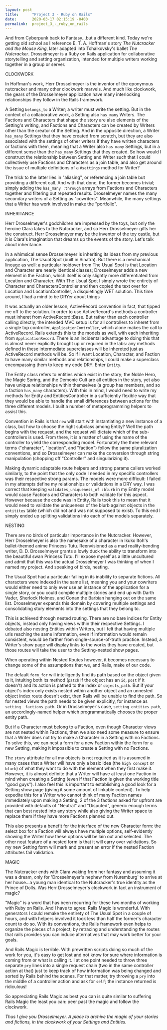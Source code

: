 ```yaml
---
layout: post
title:      "Project 3 - Ruby on Rails"
date:       2020-03-17 02:15:19 -0400
permalink:  project_3_-_ruby_on_rails
---
```



And from Cyberpunk back to Fantasy...but a different kind. Today we're getting old school as I reference E. T. A. Hoffman's story *The Nutcracker and the Mouse King*, later adapted into Tchaikovsky's ballet *The Nutcracker*. Drosselmeyer is a Ruby on Rails application for collaborative storytelling and setting organization, intended for multiple writers working together in a group or server.

CLOCKWORK

In Hoffman's work, Herr Drosselmeyer is the inventor of the eponymous nutcracker and many other clockwork marvels. And much like clockwork, the gears of the Drosselmeyer application have many interlocking relationships they follow in the Rails framework.

A Setting `belongs_to` a Writer; a writer must write the setting. But in the context of a collaborative work, a Setting also `has_many` Writers. The Factions and Characters that shape the story are also elements of the Setting's writing, and Factions and Characters can be created by Writers other than the creator of the Setting. And in the opposite direction, a Writer `has_many` Settings that they have created from scratch, but they are also associated with the settings of other writers if they have written characters or factions with them, meaning that a Writer also `has many` Settings, but in a different sense than the `has_many` Settings that they created. So how would I construct the relationship between Setting and Writer such that I could collectively use Factions and Characters as a join table, and also get around the issue of multiple definitions of a `#settings` method for Writer?

The trick to the latter lies in "aliasing", or referencing a join table but providing a different call. And with that done, the former becomes trivial; simply adding the `has_many :through` arrays from Factions and Characters together and filtering out repeated results. Drosselmeyer names the many secondary writers of a Setting as "cowriters". Meanwhile, the many settings that a Writer has work involved in make the "portfolio".

INHERITANCE

Herr Drosselmeyer's godchildren are impressed by the toys, but only the heroine Clara takes to the Nutcracker, and so Herr Drosselmeyer gifts her the construct. Herr Drosselmeyer may be the inventor of the toy castle, but it is Clara's imagination that dreams up the events of the story. Let's talk about inheritance.

In a whimsical sense Drosselmeyer is inheriting its ideas from my previous application, The Usual Spot (built in Sinatra). But there is a mechanical lineage as well: a particular holdover from The Usual Spot is that Location and Character are nearly identical classes; Drosselmeyer adds a new element in the Faction, which itself is only slightly more differentiated from Location and Character. With The Usual Spot I simply wrote the entirety of Character and CharactersController and then copied the text over for Location and LocationController, a disquietingly WET solution. This time around, I had a mind to be DRYer about things

It was actually an older lesson, ActiveRecord convention in fact, that tipped me off to the solution. In order to use ActiveRecord's methods a controller must inheret from ActiveRecord::Base. But rather than each controller calling directly, the intended MVC setup is for all controllers to inheret from a single top controller, `ApplicationController`, which alone makes the call to ActiveRecord. Rails extends this to the models as well, with each inheriting from `ApplicationRecord`. There is an incidental advantage to doing this that is almost never explicitly brought up or required in the labs: any methods defined in these intermediate superclasses will be inhereted just as ActiveRecord methods will be. So if I want Location, Character, and Faction to have many similar methods and relationships, I could make a superclass encompassing them to keep my code DRY. Enter `Entity`.

The Entity class refers to entities which exist in the story; the Noble Hero, the Magic Spring, and the Demonic Cult are all entities in the story, yet also have unique relationships within themselves (a group has members, and so a faction `has_many` characters).  With this in mind, I would need to write my methods for Entity and EntitiesController in a sufficiently flexible way that they would be able to handle the small differences between actions for the three different models. I built a number of metaprogramming helpers to assist this.

Convention in Rails is that `new` will start with instantiating a new instance of a class, but how to choose the right subclass among Entity? Well the path begins with the request, and the request will dictate which of the sub-controllers is used. From there, it is a matter of using the name of the controller to yield the corresponding model. Fortunately the three relevant terms ("character", "location", and "faction") follow the same pluralization conventions, and so Drosselmeyer can make the conversion through string manipulation (chopping off "Controller" and singularizing it).

Making dynamic adaptable route helpers and strong params callers worked similarly, to the point that the only code I needed in my specific controllers was their respective strong params. The models were more difficult: I failed in my attempts define my relationships or validations in a DRY way. I was correct that keeping `validates_uniqueness_of :blurb` in my Entity model would cause Factions and Characters to both validate for this aspect. However because the code was in Entity, Rails took this to mean that it would need to validate the uniqueness of the blurb against objects in the `entitites` table (which did not and was not supposed to exist). To this end I simply ended up splitting validations into each of the models separately.

NESTING

There are no birds of particular importance in the Nutcracker. However, Herr Drosselmeyer is also the namesake of a character in Ikuko Itoh's ballet-themed anime Princess Tutu. Reenvisioned as a mad reality-bending writer, D. D. Drosselmeyer grants a lowly duck the ability to transform into the beautiful swan Princess Tutu. I'll expose myself as a little uncultured and admit that this was the actual Drosselmeyer I was thinking of when I named my project. And speaking of birds, nesting.

The Usual Spot had a particular failing in its inability to separate fictions. All characters were indexed in the same list, meaning you and your cowriters would either need to only ever use an instance of the application for a single story, or you could compile multiple stories and end up with Darth Vader, Sherlock Holmes, and Conan the Barbian hanging out on the same list. Drosselmeyer expands this domain by covering multiple settings and consolidating story elements into the settings that they belong to.

This is achieved through nested routing. There are no bare indices for Entity objects, instead only having views within their respective Settings. I debated also nesting Entities within Writers, but I felt that having multiple urls reaching the same information, even if information would remain consistent, would be farther from single-source-of-truth practice. Instead, a Writer's show page will display links to the works they have created, but those routes will take the user to the Setting-nested show pages.

When operating within Nested Routes however, it becomes necessary to change some of the assumptions that we, and Rails, make of our code.

The default `form_for` will intelligently find its path based on the object given to it, intuiting both its method (`patch` if the object has an `id`, `post` if it doesn't) and its action is pathed to the index or `objects_path`. But if your object's index only exists nested within another object and an unnested object index route doesn't exist, then Rails will be unable to find the path. So for nested views the path needs to be given explicitly, for instance as `setting _factions_path`. Or in Drosselmeyer's case, `setting_entities_path`, an accordingly-named helper which programmatically chooses the proper entity path.

But if a Character must belong to a Faction, even though Character views are not nested within Factions, then we also need some measure to ensure that a Writer does not try to make a Character in a Setting with no Factions. To solve this, we can nest a form for a new Faction within the form for a new Setting, making it impossible to create a Setting with no Factions.

The `story` attribute for all my objects is not required as it is assumed in many cases that a Writer will have only a basic idea (the `high concept` or `blurb`) of what they want to do with the element when they first make it. However, it is almost definite that a Writer will have at least one Faction in mind when creating a Setting (even if that Faction is given the working title "good guys"). I also feel this is important to establishing a good look for a Setting show page (giving it some amount of linkable content). To help expedite this for a Writer who cannot think of many Faction names immediately upon making a Setting, 2 of the 3 factions asked for upfront are provided with defaults of "Neutral" and "Disputed", generic enough terms that can best nested into any story while also giving the Writer space to replace them if they have more Factions planned out.

This also presents a benefit for the interface of the new Character form: the select box for a Faction will always have multiple options, self-evidently showing the Writer how these options will be lain out and selected. The other neat feature of a nested form is that it will carry over validations. So my new Setting form will mark and present an error if the nested Faction attributes fail validation.

MAGIC

The Nutcracker ends with Clara waking from her fantasy and assuming it was a dream, only for 'Drosselmeyer's nephew from Nuremburg' to arrive at her house...a young man identical to the Nutcracker's true identity as the Prince of Dolls. Was Herr Drosselmeyer's clockwork in fact an instrument of magic?

"Magic" is a word that has been recurring for these two months of working with Ruby on Rails. And I have to agree: Rails Magic is wonderful. With generators I could remake the entirety of The Usual Spot in a couple of hours, and with helpers involved it took less than half the former's character count to do so. With its conventions, the Rails framework even helps to organize the pieces of a project; by retracing and understanding the routes that rails provides you can induce alternatives that may work better for your goals.

And Rails Magic is terrible. With prewritten scripts doing so much of the work for you, it's easy to get lost and not know for sure where information is coming from or what is calling it. I at one point needed to throw three separate `pry` lines into a single request chain (two in the same controller action at that) just to keep track of how information was being changed and sorted by Rails behind the scenes. For that matter, try throwing a `pry` into the middle of a controller action and ask for `self`; the instance returned is ridiculous!

So appreciating Rails Magic as best you can is quite similar to suffering Rails Magic the least you can: peer past the magic and follow the clockwork.



*Thus I give you Drosselmeyer. A place to archive the magic of your stories and fictions, in the clockwork of your Settings and Entities.*

